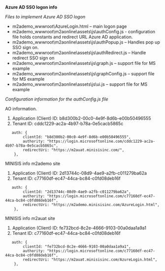 **Azure AD SSO logon info** 

_Files to implement Azure AD SSO logon_
* m2ademo_wwwroot\AzureLogin.html – main logon page
* m2ademo_wwwroot\m2aonline\assets\js\authConfig.js - configuration file holds constants and redirect URL Azure AD application.
* m2ademo_wwwroot\m2aonline\assets\js\authPopup.js – Handles pop up SSO sign on.
* m2ademo_wwwroot\m2aonline\assets\js\authRedirect.js – Handle redirect SSO sign on
* m2ademo_wwwroot\m2aonline\assets\js\graph.js – support file for MS example
* m2ademo_wwwroot\m2aonline\assets\js\graphConfig.js – support file for MS example
* m2ademo_wwwroot\m2aonline\assets\js\ui.js – support file for MS example

_Configuration information for the authConfig.js file_

AO information.
1) Application (Client) ID: b8d300b2-00c0-4e9f-8d6b-e00b50496555
2) Tenant ID: cddc1229-ac2a-4b97-b78a-0e5cacb5865c

```
   auth: {
        clientId: "b8d300b2-00c0-4e9f-8d6b-e00b50496555",
        authority: "https://login.microsoftonline.com/cddc1229-ac2a-4b97-b78a-0e5cacb5865c",
        redirectUri: "https://m2auat.minisisinc.com/",
    },

```

MINISIS info m2ademo site
1) Application (Client) ID: 2d13744c-08d9-4ae9-a2fb-c011279ba62a
2) Tenant ID: c77160df-ec47-44ca-bc84-c0fd08deb16f

```
   auth: {
        clientId: "2d13744c-08d9-4ae9-a2fb-c011279ba62a",
        authority: "https://login.microsoftonline.com/c77160df-ec47-44ca-bc84-c0fd08deb16f",
        redirectUri: "https://m2ademo.minisisinc.com/AzureLogin.html",
    },

```
MINISIS info m2auat site
1) Application (Client) ID: fe732bcd-8c2e-4666-9103-00a0daa1a9a1
2) Tenant ID: c77160df-ec47-44ca-bc84-c0fd08deb16f

```
   auth: {
        clientId: "fe732bcd-8c2e-4666-9103-00a0daa1a9a1",
        authority: "https://login.microsoftonline.com/c77160df-ec47-44ca-bc84-c0fd08deb16f",
        redirectUri: "https://m2auat.minisisinc.com/AzureLogin.html",
    },

```